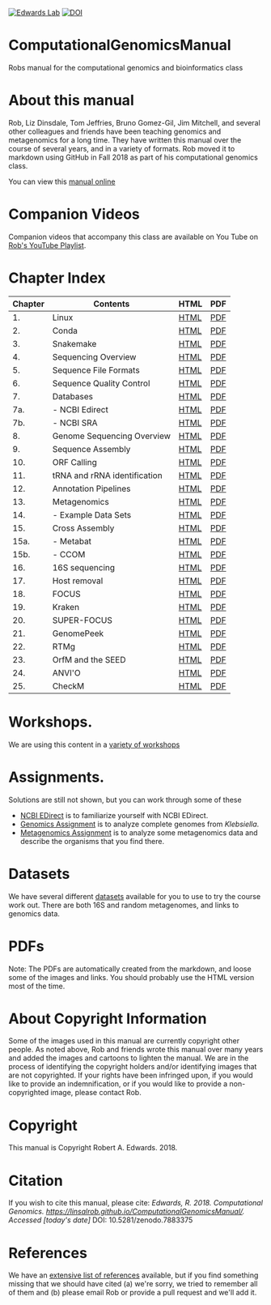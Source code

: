 [![Edwards Lab](https://img.shields.io/badge/Bioinformatics-EdwardsLab-03A9F4)](https://edwards.sdsu.edu/research)
[![DOI](https://www.zenodo.org/badge/146160006.svg)](https://www.zenodo.org/badge/latestdoi/146160006)

# ComputationalGenomicsManual

Robs manual for the computational genomics and bioinformatics class

# About this manual

Rob, Liz Dinsdale, Tom Jeffries, Bruno Gomez-Gil, Jim Mitchell, and several other colleagues and friends have been teaching genomics and metagenomics for a long time. They have written this manual over the course of several years, and in a variety of formats. Rob moved it to markdown using GitHub in Fall 2018 as part of his computational genomics class.

You can view this [manual online](https://linsalrob.github.io/ComputationalGenomicsManual/)

# Companion Videos

Companion videos that accompany this class are available on You Tube on [Rob's YouTube Playlist](https://www.youtube.com/playlist?list=PLpPXw4zFa0uLMHwSZ7DMeLGjIUgo1IBbn).

# Chapter Index

Chapter | Contents  | HTML  | PDF   
--- | --- | --- | ---
1\. | Linux | [HTML](Linux/) | [PDF](Linux/Linux.pdf)
2\. | Conda | [HTML](Conda/) | [PDF](Conda/Conda.pdf)
3\. | Snakemake | [HTML](Snakemake) | [PDF](Snakemake/Snakemake.pdf)
4\. | Sequencing Overview | [HTML](Sequencing/) | [PDF](Sequencing/Sequencing.pdf)
5\. | Sequence File Formats | [HTML](SequenceFileFormats/) | [PDF](SequenceFileFormats/SequenceFileFormats.pdf)
6\. | Sequence Quality Control | [HTML](SequenceQC/) | [PDF](SequenceQC/SequenceQC.pdf)
7\. | Databases | [HTML](Databases/) | [PDF](Databases/Databases.pdf)
7a. | - NCBI Edirect | [HTML](Databases/NCBI_Edirect.md) | [PDF](Databases/NCBI_Edirect.pdf)
7b. | - NCBI SRA | [HTML](Databases/SRA.md) | [PDF](Databases/SRA.pdf)
8\. | Genome Sequencing Overview | [HTML](GenomeSequencingOverview) | [PDF](GenomeSequencingOverview/GenomeSequencingOverview.pdf)
9\. | Sequence Assembly | [HTML](SequenceAssembly) | [PDF](SequenceAssembly/SequenceAssembly.pdf)
10\. | ORF Calling | [HTML](ORFCalling/) | [PDF](ORFCalling/ORFCalling.pdf)
11\. | tRNA and rRNA identification | [HTML](tRNA_rRNA/) | [PDF](tRNA_rRNA/tRNA_rRNA.pdf)
12\. | Annotation Pipelines | [HTML](AnnotationPipelines/) | [PDF](AnnotationPipelines/AnnotationPipelines.pdf)
13\. | Metagenomics | [HTML](Metagenomics/) | [PDF](Metagenomics/Metagenomics.pdf)
14\. | - Example Data Sets | [HTML](Metagenomics/ExampleDataSets.md) | [PDF](Metagenomics/ExampleDataSets.pdf)
15\. | Cross Assembly | [HTML](CrossAssembly/) | [PDF](CrossAssembly/CrossAssembly.pdf)
15a. | - Metabat | [HTML](CrossAssembly/Metabat.md) | [PDF](CrossAssembly/Metabat.pdf)
15b. | - CCOM | [HTML](CrossAssembly/CCOM.md) | [PDF](CrossAssembly/CCOM.pdf)
16\. | 16S sequencing | [HTML](16S/) | [PDF](16S/16S.pdf)
17\. | Host removal | [HTML](Deconseq/) | [PDF](Deconseq/Deconseq.pdf)
18\. | FOCUS | [HTML](FOCUS/) | [PDF](FOCUS/FOCUS.pdf)
19\. | Kraken | [HTML](Kraken2) | [PDF](Kraken2/Kraken2.pdf)
20\. | SUPER-FOCUS | [HTML](SUPER-FOCUS/) | [PDF](SUPER-FOCUS/SUPER-FOCUS.pdf)
21\. | GenomePeek | [HTML](GenomePeek/) | [PDF](GenomePeek/GenomePeek.pdf)
22\. | RTMg | [HTML](RTMg/) | [PDF](RTMg/RTMg.pdf)
23\. | OrfM and the SEED | [HTML](Metagenomics/AnnotatingOrfMSeed.md) | [PDF](Metagenomics/AnnotatingOrfMSeed.pdf)
24\. | ANVI'O | [HTML](ANVIO/) | [PDF](ANVIO/ANVIO.pdf)
25\. | CheckM | [HTML](CheckM/) | [PDF](CheckM/CheckM.pdf)


# Workshops.

We are using this content in a [variety of workshops](Workshops/)


# Assignments. 

Solutions are still not shown, but you can work through some of these

* [NCBI EDirect](Assignments/NCBIEDirectAssignment) is to familiarize yourself with NCBI EDirect.
* [Genomics Assignment](Assignments/GenomicsAssignment/) is to analyze complete genomes from *Klebsiella*.
* [Metagenomics Assignment](Assignments/MetagenomicsAssignment) is to analyze some metagenomics data and describe the organisms that you find there.


# Datasets

We have several different [datasets](Datasets/) available for you to use to try the course work out. There are both 16S and random metagenomes, and links to genomics data.


# PDFs

Note: The PDFs are automatically created from the markdown, and loose some of the images and links. You should probably use the HTML version most of the time.

# About Copyright Information

Some of the images used in this manual are currently copyright other people. As noted above, Rob and friends wrote this manual over many years and added the images and cartoons to lighten the manual. We are in the process of identifying the copyright holders and/or identifying images that are not copyrighted. If your rights have been infringed upon, if you would like to provide an indemnification, or if you would like to provide a non-copyrighted image, please contact Rob.

# Copyright

This manual is Copyright Robert A. Edwards. 2018.

# Citation

If you wish to cite this manual, please cite: *Edwards, R. 2018. Computational Genomics. https://linsalrob.github.io/ComputationalGenomicsManual/. Accessed [today's date]* DOI: 10.5281/zenodo.7883375

# References

We have an [extensive list of references](References/) available, but if you find something missing that we should have cited (a) we're sorry, we tried to remember all of them and (b) please email Rob or provide a pull request and we'll add it.
